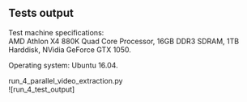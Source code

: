 ## Tests output

Test machine specifications:  
AMD Athlon X4 880K Quad Core Processor, 16GB DDR3 SDRAM, 1TB Harddisk, NVidia GeForce GTX 1050.  

Operating system: Ubuntu 16.04.

run_4_parallel_video_extraction.py  
![run_4_test_output] 
